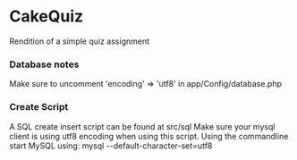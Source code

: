 # CakeQuiz
Rendition of a simple quiz assignment

### Database notes
Make sure to uncomment 'encoding' => 'utf8' in app/Config/database.php

### Create Script
A SQL create insert script can be found at src/sql
Make sure your mysql client is using utf8 encoding when using this script.
Using the commandline start MySQL using: mysql --default-character-set=utf8 